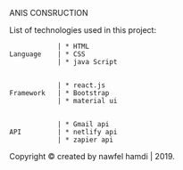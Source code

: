 ANIS CONSRUCTION
 
 List of technologies used in this project:
    
                | * HTML
    Language    | * CSS
                | * java Script
                        

                | * react.js
    Framework   | * Bootstrap 
                | * material ui                    
               

                | * Gmail api
    API         | * netlify api 
                | * zapier api   

Copyright © created by nawfel hamdi | 2019.
